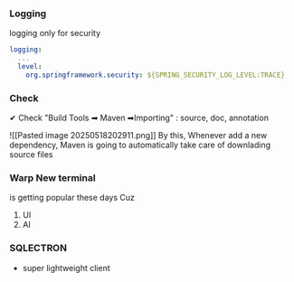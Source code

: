 
### Logging 

logging only for security 
```yaml
logging:  
  ...
  level:  
    org.springframework.security: ${SPRING_SECURITY_LOG_LEVEL:TRACE}
```


### Check

✔ Check "Build Tools ➡ Maven ➡Importing" : source, doc, annotation

![[Pasted image 20250518202911.png]]
By this, Whenever add a new dependency, Maven is going to automatically take care of downlading source files 

###  Warp New terminal 

is getting popular these days 
Cuz 
1. UI 
2. AI 


### SQLECTRON
- super lightweight client

